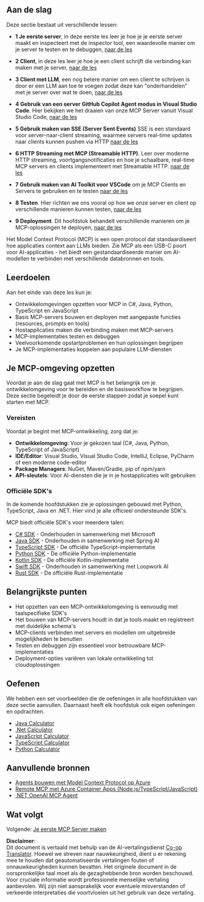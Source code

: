 <!--
CO_OP_TRANSLATOR_METADATA:
{
  "original_hash": "860935ff95d05b006d1d3323e8e3f9e8",
  "translation_date": "2025-07-09T22:32:52+00:00",
  "source_file": "03-GettingStarted/README.md",
  "language_code": "nl"
}
-->
## Aan de slag  

Deze sectie bestaat uit verschillende lessen:

- **1 Je eerste server**, in deze eerste les leer je hoe je je eerste server maakt en inspecteert met de inspector tool, een waardevolle manier om je server te testen en te debuggen, [naar de les](01-first-server/README.md)

- **2 Client**, in deze les leer je hoe je een client schrijft die verbinding kan maken met je server, [naar de les](02-client/README.md)

- **3 Client met LLM**, een nog betere manier om een client te schrijven is door er een LLM aan toe te voegen zodat deze kan "onderhandelen" met je server over wat te doen, [naar de les](03-llm-client/README.md)

- **4 Gebruik van een server GitHub Copilot Agent modus in Visual Studio Code**. Hier bekijken we het draaien van onze MCP Server vanuit Visual Studio Code, [naar de les](04-vscode/README.md)

- **5 Gebruik maken van SSE (Server Sent Events)** SSE is een standaard voor server-naar-client streaming, waarmee servers real-time updates naar clients kunnen pushen via HTTP [naar de les](05-sse-server/README.md)

- **6 HTTP Streaming met MCP (Streamable HTTP)**. Leer over moderne HTTP streaming, voortgangsnotificaties en hoe je schaalbare, real-time MCP servers en clients implementeert met Streamable HTTP. [naar de les](06-http-streaming/README.md)

- **7 Gebruik maken van AI Toolkit voor VSCode** om je MCP Clients en Servers te gebruiken en te testen [naar de les](07-aitk/README.md)

- **8 Testen**. Hier richten we ons vooral op hoe we onze server en client op verschillende manieren kunnen testen, [naar de les](08-testing/README.md)

- **9 Deployment**. Dit hoofdstuk behandelt verschillende manieren om je MCP-oplossingen te deployen, [naar de les](09-deployment/README.md)


Het Model Context Protocol (MCP) is een open protocol dat standaardiseert hoe applicaties context aan LLMs bieden. Zie MCP als een USB-C poort voor AI-applicaties - het biedt een gestandaardiseerde manier om AI-modellen te verbinden met verschillende databronnen en tools.

## Leerdoelen

Aan het einde van deze les kun je:

- Ontwikkelomgevingen opzetten voor MCP in C#, Java, Python, TypeScript en JavaScript
- Basis MCP-servers bouwen en deployen met aangepaste functies (resources, prompts en tools)
- Hostapplicaties maken die verbinding maken met MCP-servers
- MCP-implementaties testen en debuggen
- Veelvoorkomende opstartproblemen en hun oplossingen begrijpen
- Je MCP-implementaties koppelen aan populaire LLM-diensten

## Je MCP-omgeving opzetten

Voordat je aan de slag gaat met MCP is het belangrijk om je ontwikkelomgeving voor te bereiden en de basisworkflow te begrijpen. Deze sectie begeleidt je door de eerste stappen zodat je soepel kunt starten met MCP.

### Vereisten

Voordat je begint met MCP-ontwikkeling, zorg dat je:

- **Ontwikkelomgeving**: Voor je gekozen taal (C#, Java, Python, TypeScript of JavaScript)
- **IDE/Editor**: Visual Studio, Visual Studio Code, IntelliJ, Eclipse, PyCharm of een moderne code-editor
- **Package Managers**: NuGet, Maven/Gradle, pip of npm/yarn
- **API-sleutels**: Voor AI-diensten die je in je hostapplicaties wilt gebruiken


### Officiële SDK's

In de komende hoofdstukken zie je oplossingen gebouwd met Python, TypeScript, Java en .NET. Hier vind je alle officieel ondersteunde SDK's.

MCP biedt officiële SDK's voor meerdere talen:
- [C# SDK](https://github.com/modelcontextprotocol/csharp-sdk) - Onderhouden in samenwerking met Microsoft
- [Java SDK](https://github.com/modelcontextprotocol/java-sdk) - Onderhouden in samenwerking met Spring AI
- [TypeScript SDK](https://github.com/modelcontextprotocol/typescript-sdk) - De officiële TypeScript-implementatie
- [Python SDK](https://github.com/modelcontextprotocol/python-sdk) - De officiële Python-implementatie
- [Kotlin SDK](https://github.com/modelcontextprotocol/kotlin-sdk) - De officiële Kotlin-implementatie
- [Swift SDK](https://github.com/modelcontextprotocol/swift-sdk) - Onderhouden in samenwerking met Loopwork AI
- [Rust SDK](https://github.com/modelcontextprotocol/rust-sdk) - De officiële Rust-implementatie

## Belangrijkste punten

- Het opzetten van een MCP-ontwikkelomgeving is eenvoudig met taalspecifieke SDK's
- Het bouwen van MCP-servers houdt in dat je tools maakt en registreert met duidelijke schema's
- MCP-clients verbinden met servers en modellen om uitgebreide mogelijkheden te benutten
- Testen en debuggen zijn essentieel voor betrouwbare MCP-implementaties
- Deployment-opties variëren van lokale ontwikkeling tot cloudoplossingen

## Oefenen

We hebben een set voorbeelden die de oefeningen in alle hoofdstukken van deze sectie aanvullen. Daarnaast heeft elk hoofdstuk ook eigen oefeningen en opdrachten.

- [Java Calculator](./samples/java/calculator/README.md)
- [.Net Calculator](../../../03-GettingStarted/samples/csharp)
- [JavaScript Calculator](./samples/javascript/README.md)
- [TypeScript Calculator](./samples/typescript/README.md)
- [Python Calculator](../../../03-GettingStarted/samples/python)

## Aanvullende bronnen

- [Agents bouwen met Model Context Protocol op Azure](https://learn.microsoft.com/azure/developer/ai/intro-agents-mcp)
- [Remote MCP met Azure Container Apps (Node.js/TypeScript/JavaScript)](https://learn.microsoft.com/samples/azure-samples/mcp-container-ts/mcp-container-ts/)
- [.NET OpenAI MCP Agent](https://learn.microsoft.com/samples/azure-samples/openai-mcp-agent-dotnet/openai-mcp-agent-dotnet/)

## Wat volgt

Volgende: [Je eerste MCP Server maken](01-first-server/README.md)

**Disclaimer**:  
Dit document is vertaald met behulp van de AI-vertalingsdienst [Co-op Translator](https://github.com/Azure/co-op-translator). Hoewel we streven naar nauwkeurigheid, dient u er rekening mee te houden dat geautomatiseerde vertalingen fouten of onnauwkeurigheden kunnen bevatten. Het originele document in de oorspronkelijke taal moet als de gezaghebbende bron worden beschouwd. Voor cruciale informatie wordt professionele menselijke vertaling aanbevolen. Wij zijn niet aansprakelijk voor eventuele misverstanden of verkeerde interpretaties die voortvloeien uit het gebruik van deze vertaling.